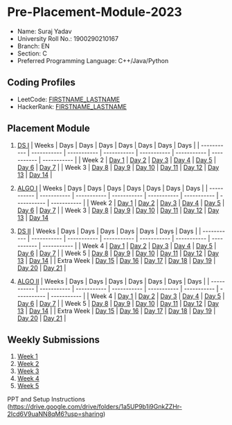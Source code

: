 # Pre-Placement-Module-2023

- Name: Suraj Yadav
- University Roll No.: 1900290210167
- Branch: EN
- Section: C
- Preferred Programming Language: C++/Java/Python

## Coding Profiles
- LeetCode: [FIRSTNAME_LASTNAME](https://leetcode.com/YourLeetCodeUserName/)
- HackerRank: [FIRSTNAME_LASTNAME](https://www.hackerrank.com/HackerRankUserName)

## Placement Module
1. [DS I](https://github.com/Suraj-hu/Pre-Placement-Module-2023/tree/main/DS%20I)
    | Weeks | Days | Days | Days | Days | Days | Days | Days |
    | ----------- | ----------- | ----------- | ----------- | ----------- | ----------- | ----------- | ----------- | 
    | Week 2 | [Day 1](https://github.com/Suraj-hu/Pre-Placement-Module-2023/tree/main/DS%20I/Day%201) | [Day 2](https://github.com/Suraj-hu/Pre-Placement-Module-2023/tree/main/DS%20I/Day%202) | [Day 3](https://github.com/Suraj-hu/Pre-Placement-Module-2023/tree/main/DS%20I/Day%203) | [Day 4](https://github.com/Suraj-hu/Pre-Placement-Module-2023/tree/main/DS%20I/Day%204) | [Day 5](https://github.com/Suraj-hu/Pre-Placement-Module-2023/tree/main/DS%20I/Day%205) | [Day 6](https://github.com/Suraj-hu/Pre-Placement-Module-2023/tree/main/DS%20I/Day%206) | [Day 7](https://github.com/Suraj-hu/Pre-Placement-Module-2023/tree/main/DS%20I/Day%207) |
    | Week 3 | [Day 8](https://github.com/Suraj-hu/Pre-Placement-Module-2023/tree/main/DS%20I/Day%208) | [Day 9](https://github.com/Suraj-hu/Pre-Placement-Module-2023/tree/main/DS%20I/Day%209) | [Day 10](https://github.com/Suraj-hu/Pre-Placement-Module-2023/tree/main/DS%20I/Day%2010) | [Day 11](https://github.com/Suraj-hu/Pre-Placement-Module-2023/tree/main/DS%20I/Day%2011) | [Day 12](https://github.com/Suraj-hu/Pre-Placement-Module-2023/tree/main/DS%20I/Day%2012) | [Day 13](https://github.com/Suraj-hu/Pre-Placement-Module-2023/tree/main/DS%20I/Day%2013) | [Day 14](https://github.com/Suraj-hu/Pre-Placement-Module-2023/tree/main/DS%20I/Day%2014) |
    
2. [ALGO I](https://github.com/Suraj-hu/Pre-Placement-Module-2023/tree/main/ALGO%20I)
    | Weeks | Days | Days | Days | Days | Days | Days | Days |
    | ----------- | ----------- | ----------- | ----------- | ----------- | ----------- | ----------- | ----------- |
    | Week 2 | [Day 1](https://github.com/Suraj-hu/Pre-Placement-Module-2023/tree/main/ALGO%20I/Day%201) | [Day 2](https://github.com/Suraj-hu/Pre-Placement-Module-2023/tree/main/ALGO%20I/Day%202) | [Day 3](https://github.com/Suraj-hu/Pre-Placement-Module-2023/tree/main/ALGO%20I/Day%203) | [Day 4](https://github.com/Suraj-hu/Pre-Placement-Module-2023/tree/main/ALGO%20I/Day%204) | [Day 5](https://github.com/Suraj-hu/Pre-Placement-Module-2023/tree/main/ALGO%20I/Day%205) | [Day 6](https://github.com/Suraj-hu/Pre-Placement-Module-2023/tree/main/ALGO%20I/Day%206) | [Day 7](https://github.com/Suraj-hu/Pre-Placement-Module-2023/tree/main/ALGO%20I/Day%207) |
    | Week 3 | [Day 8](https://github.com/Suraj-hu/Pre-Placement-Module-2023/tree/main/ALGO%20I/Day%208) | [Day 9](https://github.com/Suraj-hu/Pre-Placement-Module-2023/tree/main/ALGO%20I/Day%209) | [Day 10](https://github.com/Suraj-hu/Pre-Placement-Module-2023/tree/main/ALGO%20I/Day%2010) | [Day 11](https://github.com/Suraj-hu/Pre-Placement-Module-2023/tree/main/ALGO%20I/Day%2011) | [Day 12](https://github.com/Suraj-hu/Pre-Placement-Module-2023/tree/main/ALGO%20I/Day%2012) | [Day 13](https://github.com/Suraj-hu/Pre-Placement-Module-2023/tree/main/ALGO%20I/Day%2013) | [Day 14](https://github.com/Suraj-hu/Pre-Placement-Module-2023/tree/main/ALGO%20I/Day%2014)  
    
3. [DS II](https://github.com/Suraj-hu/Pre-Placement-Module-2023/tree/main/DS%20II)
    | Weeks | Days | Days | Days | Days | Days | Days | Days |
    | ----------- | ----------- | ----------- | ----------- | ----------- | ----------- | ----------- | ----------- |
    | Week 4 | [Day 1](https://github.com/Suraj-hu/Pre-Placement-Module-2023/tree/main/DS%20II/Day%201) | [Day 2](https://github.com/Suraj-hu/Pre-Placement-Module-2023/tree/main/DS%20II/Day%202) | [Day 3](https://github.com/Suraj-hu/Pre-Placement-Module-2023/tree/main/DS%20II/Day%203) | [Day 4](https://github.com/Suraj-hu/Pre-Placement-Module-2023/tree/main/DS%20II/Day%204) | [Day 5](https://github.com/Suraj-hu/Pre-Placement-Module-2023/tree/main/DS%20II/Day%205) | [Day 6](https://github.com/Suraj-hu/Pre-Placement-Module-2023/tree/main/DS%20II/Day%206) | [Day 7](https://github.com/Suraj-hu/Pre-Placement-Module-2023/tree/main/DS%20II/Day%207) | 
    | Week 5 | [Day 8](https://github.com/Suraj-hu/Pre-Placement-Module-2023/tree/main/DS%20II/Day%208) | [Day 9](https://github.com/Suraj-hu/Pre-Placement-Module-2023/tree/main/DS%20II/Day%209) | [Day 10](https://github.com/Suraj-hu/Pre-Placement-Module-2023/tree/main/DS%20II/Day%2010) | [Day 11](https://github.com/Suraj-hu/Pre-Placement-Module-2023/tree/main/DS%20II/Day%2011) | [Day 12](https://github.com/Suraj-hu/Pre-Placement-Module-2023/tree/main/DS%20II/Day%2012) | [Day 13](https://github.com/Suraj-hu/Pre-Placement-Module-2023/tree/main/DS%20II/Day%2013) | [Day 14](https://github.com/Suraj-hu/Pre-Placement-Module-2023/tree/main/DS%20II/Day%2014) |
    | Extra Week | [Day 15](https://github.com/Suraj-hu/Pre-Placement-Module-2023/tree/main/DS%20II/Day%2015) | [Day 16](https://github.com/Suraj-hu/Pre-Placement-Module-2023/tree/main/DS%20II/Day%2016) | [Day 17](https://github.com/Suraj-hu/Pre-Placement-Module-2023/tree/main/DS%20II/Day%2017) | [Day 18](https://github.com/Suraj-hu/Pre-Placement-Module-2023/tree/main/DS%20II/Day%2018) | [Day 19](https://github.com/Suraj-hu/Pre-Placement-Module-2023/tree/main/DS%20II/Day%2019) | [Day 20](https://github.com/Suraj-hu/Pre-Placement-Module-2023/tree/main/DS%20II/Day%2020) | [Day 21](https://github.com/Suraj-hu/Pre-Placement-Module-2023/tree/main/DS%20II/Day%2021) |
    
4. [ALGO II](https://github.com/Suraj-hu/Pre-Placement-Module-2023/tree/main/ALGO%20II)
    | Weeks | Days | Days | Days | Days | Days | Days | Days |
    | ----------- | ----------- | ----------- | ----------- | ----------- | ----------- | ----------- | ----------- |
    | Week 4 | [Day 1](https://github.com/Suraj-hu/Pre-Placement-Module-2023/tree/main/ALGO%20II/Day%201) | [Day 2](https://github.com/Suraj-hu/Pre-Placement-Module-2023/tree/main/ALGO%20II/Day%202) | [Day 3](https://github.com/Suraj-hu/Pre-Placement-Module-2023/tree/main/ALGO%20II/Day%203) | [Day 4](https://github.com/Suraj-hu/Pre-Placement-Module-2023/tree/main/ALGO%20II/Day%204) | [Day 5](https://github.com/Suraj-hu/Pre-Placement-Module-2023/tree/main/ALGO%20II/Day%205) | [Day 6](https://github.com/Suraj-hu/Pre-Placement-Module-2023/tree/main/ALGO%20II/Day%206) | [Day 7](https://github.com/Suraj-hu/Pre-Placement-Module-2023/tree/main/ALGO%20II/Day%207) |
    | Week 5 | [Day 8](https://github.com/Suraj-hu/Pre-Placement-Module-2023/tree/main/ALGO%20II/Day%208) | [Day 9](https://github.com/Suraj-hu/Pre-Placement-Module-2023/tree/main/ALGO%20II/Day%209) | [Day 10](https://github.com/Suraj-hu/Pre-Placement-Module-2023/tree/main/ALGO%20II/Day%2010) | [Day 11](https://github.com/Suraj-hu/Pre-Placement-Module-2023/tree/main/ALGO%20II/Day%2011) | [Day 12](https://github.com/Suraj-hu/Pre-Placement-Module-2023/tree/main/ALGO%20II/Day%2012) | [Day 13](https://github.com/Suraj-hu/Pre-Placement-Module-2023/tree/main/ALGO%20II/Day%2013) | [Day 14](https://github.com/Suraj-hu/Pre-Placement-Module-2023/tree/main/ALGO%20II/Day%2014) |
    | Extra Week | [Day 15](https://github.com/Suraj-hu/Pre-Placement-Module-2023/tree/main/ALGO%20II/Day%2015) | [Day 16](https://github.com/Suraj-hu/Pre-Placement-Module-2023/tree/main/ALGO%20II/Day%2016) | [Day 17](https://github.com/Suraj-hu/Pre-Placement-Module-2023/tree/main/ALGO%20II/Day%2017) | [Day 18](https://github.com/Suraj-hu/Pre-Placement-Module-2023/tree/main/ALGO%20II/Day%2018) | [Day 19](https://github.com/Suraj-hu/Pre-Placement-Module-2023/tree/main/ALGO%20II/Day%2019) | [Day 20](https://github.com/Suraj-hu/Pre-Placement-Module-2023/tree/main/ALGO%20II/Day%2020) | [Day 21](https://github.com/Suraj-hu/Pre-Placement-Module-2023/tree/main/ALGO%20II/Day%2021) |

## Weekly Submissions
1. [Week 1](https://github.com/Suraj-hu/Pre-Placement-Module-2023/tree/main/Weekly%20Submissions/Week%201)
2. [Week 2](https://github.com/Suraj-hu/Pre-Placement-Module-2023/tree/main/Weekly%20Submissions/Week%202)
3. [Week 3](https://github.com/Suraj-hu/Pre-Placement-Module-2023/tree/main/Weekly%20Submissions/Week%203)
4. [Week 4](https://github.com/Suraj-hu/Pre-Placement-Module-2023/tree/main/Weekly%20Submissions/Week%204)
5. [Week 5](https://github.com/Suraj-hu/Pre-Placement-Module-2023/tree/main/Weekly%20Submissions/Week%205)


PPT and Setup Instructions    
(https://drive.google.com/drive/folders/1a5UP9b1i9GnkZZHr-2Icd6V9uaNN8qM6?usp=sharing)
